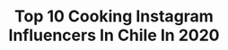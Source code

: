 ---
title: Top 10 Cooking Instagram Influencers In Chile In 2020
description: >-
  Find top cooking Instagram influencers in Chile in 2020. Most popular hashtags: #cooking #chile #quarantine #coronavirus.
platform: Instagram
profiles:
  - username: "max_cabezon"
    fullname: >-
      Max Cabezón
    location: "Chile"
    followers: 120088
    engagement: 280
    commentsToLikes: 0.026771
    id: ck13cqbby1n7c0i19x2gdvams
    verified: true
    hashtags: "#quarantine, #haircut, #cannabis, #pastry"
  - username: "yulicagna"
    fullname: >-
      ⠀⠀⠀⠀⠀⠀ ʏᴜʟɪ ᴄᴀɢɴᴀ ♡
    location: "Chile"
    followers: 992409
    engagement: 189
    commentsToLikes: 0.014450
    id: ck55k0bjhy6420i112zpdbudm
    verified: true
    hashtags: "#gumiencasa, #luna2, #tipsviajeros, #paris"
  - username: "franceshardyb"
    fullname: >-
      Frances Hardy Bascopé 🌻
    location: "Chile"
    followers: 3331
    engagement: 1304
    commentsToLikes: 0.069514
    id: ck5zzt75ecdt70i14qwvv3mbp
    verified: false
    hashtags: "#incondicional, #wheelchairlifestyle, #graduacion, #discapacidad"
  - username: "pastrychefmile"
    fullname: >-
      Chef Mile Vallejos M.
    location: "Chile"
    followers: 22300
    engagement: 247
    commentsToLikes: 0.052124
    id: ck5q1goqxawb30i118nqkw2vy
    verified: false
    hashtags: "#violeta, #saltedcaramel, #chocolatejewels, #chocolovers"
  - username: "bernardo_y_horacio"
    fullname: >-
      Bernardo - Horacio
    location: "Chile"
    followers: 11566
    engagement: 916
    commentsToLikes: 0.243765
    id: ck6ti7oec070q0j71etxozgqz
    verified: false
    hashtags: "#teletrabajo, #night, #dogphotography, #hermanos"
  - username: "catalina.cumsille"
    fullname: >-
      Catalina Cumsille
    location: "Chile"
    followers: 8454
    engagement: 585
    commentsToLikes: 0.034931
    id: ck5c07v03slvg0i1142edjeak
    verified: false
    hashtags: "#special, #newweek, #frio, #power"
  - username: "nikola.karoussis"
    fullname: >-
      Nikola Karoussis
    location: "Chile"
    followers: 17717
    engagement: 932
    commentsToLikes: 0.019779
    id: ck5hgy7495ee80i11ige7fmw0
    verified: false
    hashtags: "#dandolotodoymas, #nomadas, #frutillar, #foodtruck"
  - username: "imchef7"
    fullname: >-
      Heinz Wuth 🧪
    location: "Chile"
    followers: 41945
    engagement: 341
    commentsToLikes: 0.042114
    id: ck5qdhdrevlgy0i11mm2jzy89
    verified: false
    hashtags: "#cocinaencasa, #argumentos, #quenelle, #history"
  - username: "angeles_araya_"
    fullname: >-
      Ángeles Araya
    location: "Chile"
    followers: 26992
    engagement: 991
    commentsToLikes: 0.073491
    id: ck0vvt55tqne30i19twpips75
    verified: false
    hashtags: "#muypronto, #aquisomostodos, #bienvenidos, #coronavirus"
  - username: "osvavilaschef"
    fullname: >-
      Osvaldo Vilas Banqueteria
    location: "Chile"
    followers: 31138
    engagement: 112
    commentsToLikes: 0.030168
    id: ck0vy3ifx21zy0i19gu7mq413
    verified: false
    hashtags: "#osvaldovilasbanqueteria, #osvavilaschef"
---